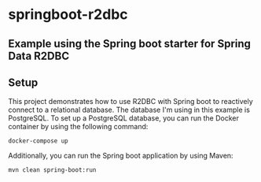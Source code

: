 # springboot-r2dbc
## Example using the Spring boot starter for Spring Data R2DBC

## Setup

This project demonstrates how to use R2DBC with Spring boot to reactively connect to a relational database. The database I'm using in this example is PostgreSQL. To set up a PostgreSQL database, you can run the Docker container by using the following command:

```
docker-compose up
```

Additionally, you can run the Spring boot application by using Maven:

```
mvn clean spring-boot:run
```

